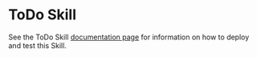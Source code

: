 ﻿
# ToDo Skill

See the ToDo Skill [documentation page](../../../../../../../docs/skills/csharp/productivity-todo.md) for information on how to deploy and test this Skill.
